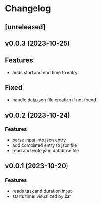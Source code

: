 # Changelog

## [unreleased]

## v0.0.3 (2023-10-25)

## Features
- adds start and end time to entry

## Fixed
- handle data.json file creation if not found


## v0.0.2 (2023-10-24)

### Features
- parse input into json entry
- add completed entry to json file
- read and write json database file



## v0.0.1 (2023-10-20)

### Features
- reads task and duration input
- starts timer visualized by bar
